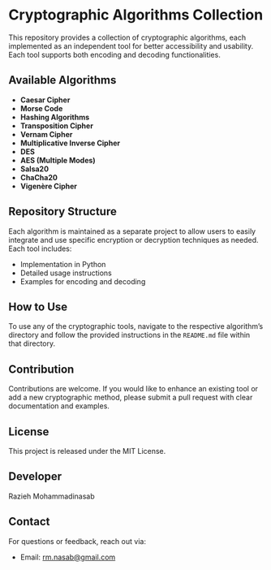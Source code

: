 # Cryptographic Algorithms Collection

This repository provides a collection of cryptographic algorithms, each implemented as an independent tool for better accessibility and usability. Each tool supports both encoding and decoding functionalities.

## Available Algorithms
- **Caesar Cipher**
- **Morse Code**
- **Hashing Algorithms**
- **Transposition Cipher**
- **Vernam Cipher**
- **Multiplicative Inverse Cipher**
- **DES**
- **AES (Multiple Modes)**
- **Salsa20**
- **ChaCha20**
- **Vigenère Cipher**

## Repository Structure
Each algorithm is maintained as a separate project to allow users to easily integrate and use specific encryption or decryption techniques as needed. Each tool includes:
- Implementation in Python
- Detailed usage instructions
- Examples for encoding and decoding

## How to Use
To use any of the cryptographic tools, navigate to the respective algorithm’s directory and follow the provided instructions in the `README.md` file within that directory.

## Contribution
Contributions are welcome. If you would like to enhance an existing tool or add a new cryptographic method, please submit a pull request with clear documentation and examples.

## License

This project is released under the MIT License.

## Developer
Razieh Mohammadinasab


## Contact
For questions or feedback, reach out via:
- Email: rm.nasab@gmail.com